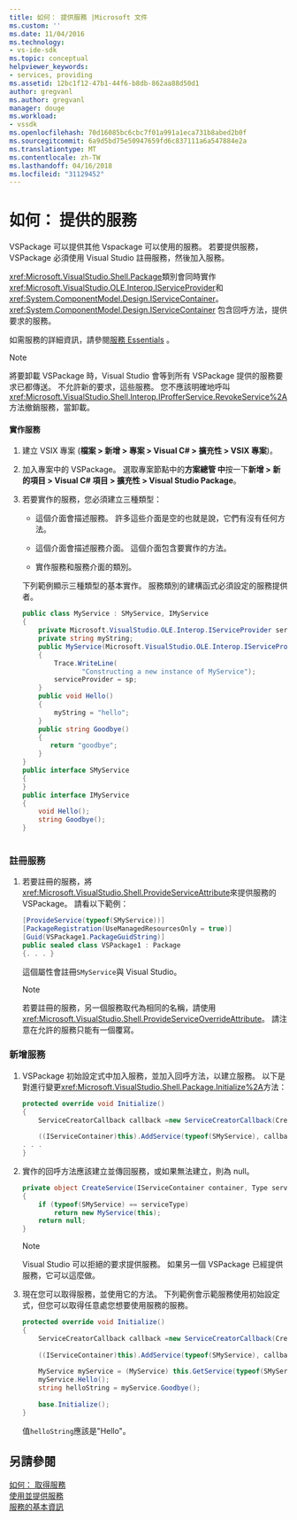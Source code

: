```yaml
---
title: 如何： 提供服務 |Microsoft 文件
ms.custom: ''
ms.date: 11/04/2016
ms.technology:
- vs-ide-sdk
ms.topic: conceptual
helpviewer_keywords:
- services, providing
ms.assetid: 12bc1f12-47b1-44f6-b8db-862aa88d50d1
author: gregvanl
ms.author: gregvanl
manager: douge
ms.workload:
- vssdk
ms.openlocfilehash: 70d16085bc6cbc7f01a991a1eca731b8abed2b0f
ms.sourcegitcommit: 6a9d5bd75e50947659fd6c837111a6a547884e2a
ms.translationtype: MT
ms.contentlocale: zh-TW
ms.lasthandoff: 04/16/2018
ms.locfileid: "31129452"
---
```

# <a name="how-to-provide-a-service"></a>如何： 提供的服務
VSPackage 可以提供其他 Vspackage 可以使用的服務。 若要提供服務，VSPackage 必須使用 Visual Studio 註冊服務，然後加入服務。  
  
 <xref:Microsoft.VisualStudio.Shell.Package>類別會同時實作<xref:Microsoft.VisualStudio.OLE.Interop.IServiceProvider>和<xref:System.ComponentModel.Design.IServiceContainer>。 <xref:System.ComponentModel.Design.IServiceContainer> 包含回呼方法，提供要求的服務。  
  
 如需服務的詳細資訊，請參閱[服務 Essentials](../extensibility/internals/service-essentials.md) 。  
  
> [!NOTE]
>  將要卸載 VSPackage 時，Visual Studio 會等到所有 VSPackage 提供的服務要求已都傳送。 不允許新的要求，這些服務。 您不應該明確地呼叫<xref:Microsoft.VisualStudio.Shell.Interop.IProfferService.RevokeService%2A>方法撤銷服務，當卸載。  
  
#### <a name="implementing-a-service"></a>實作服務  
  
1.  建立 VSIX 專案 (**檔案 > 新增 > 專案 > Visual C# > 擴充性 > VSIX 專案**)。  
  
2.  加入專案中的 VSPackage。 選取專案節點中的**方案總管 中**按一下**新增 > 新的項目 > Visual C# 項目 > 擴充性 > Visual Studio Package**。  
  
3.  若要實作的服務，您必須建立三種類型：  
  
    -   這個介面會描述服務。 許多這些介面是空的也就是說，它們有沒有任何方法。  
  
    -   這個介面會描述服務介面。 這個介面包含要實作的方法。  
  
    -   實作服務和服務介面的類別。  
  
     下列範例顯示三種類型的基本實作。 服務類別的建構函式必須設定的服務提供者。  
  
    ```csharp  
    public class MyService : SMyService, IMyService  
    {  
        private Microsoft.VisualStudio.OLE.Interop.IServiceProvider serviceProvider;  
        private string myString;  
        public MyService(Microsoft.VisualStudio.OLE.Interop.IServiceProvider sp)  
        {  
            Trace.WriteLine(  
                   "Constructing a new instance of MyService");  
            serviceProvider = sp;  
        }  
        public void Hello()  
        {  
            myString = "hello";  
        }  
        public string Goodbye()  
        {  
           return "goodbye";  
        }  
    }  
    public interface SMyService  
    {  
    }  
    public interface IMyService  
    {  
        void Hello();  
        string Goodbye();  
    }  
  
    ```  
  
### <a name="registering-a-service"></a>註冊服務  
  
1.  若要註冊的服務，將<xref:Microsoft.VisualStudio.Shell.ProvideServiceAttribute>來提供服務的 VSPackage。 請看以下範例：  
  
    ```csharp  
    [ProvideService(typeof(SMyService))]  
    [PackageRegistration(UseManagedResourcesOnly = true)]  
    [Guid(VSPackage1.PackageGuidString)]  
    public sealed class VSPackage1 : Package  
    {. . . }  
    ```  
  
     這個屬性會註冊`SMyService`與 Visual Studio。  
  
    > [!NOTE]
    >  若要註冊的服務，另一個服務取代為相同的名稱，請使用<xref:Microsoft.VisualStudio.Shell.ProvideServiceOverrideAttribute>。 請注意在允許的服務只能有一個覆寫。  
  
### <a name="adding-a-service"></a>新增服務  
  
1.  VSPackage 初始設定式中加入服務，並加入回呼方法，以建立服務。 以下是對進行變更<xref:Microsoft.VisualStudio.Shell.Package.Initialize%2A>方法：  
  
    ```csharp  
    protected override void Initialize()  
    {  
        ServiceCreatorCallback callback =new ServiceCreatorCallback(CreateService);  
  
        ((IServiceContainer)this).AddService(typeof(SMyService), callback);  
    . . .  
    }  
    ```  
  
2.  實作的回呼方法應該建立並傳回服務，或如果無法建立，則為 null。  
  
    ```csharp  
    private object CreateService(IServiceContainer container, Type serviceType)  
    {  
        if (typeof(SMyService) == serviceType)  
            return new MyService(this);  
        return null;  
    }  
    ```  
  
    > [!NOTE]
    >  Visual Studio 可以拒絕的要求提供服務。 如果另一個 VSPackage 已經提供服務，它可以這麼做。  
  
3.  現在您可以取得服務，並使用它的方法。 下列範例會示範服務使用初始設定式，但您可以取得任意處您想要使用服務的服務。  
  
    ```csharp  
    protected override void Initialize()  
    {  
        ServiceCreatorCallback callback =new ServiceCreatorCallback(CreateService);  
  
        ((IServiceContainer)this).AddService(typeof(SMyService), callback);  
  
        MyService myService = (MyService) this.GetService(typeof(SMyService));  
        myService.Hello();  
        string helloString = myService.Goodbye();  
  
        base.Initialize();  
    }  
    ```  
  
     值`helloString`應該是"Hello"。  
  
## <a name="see-also"></a>另請參閱  
 [如何： 取得服務](../extensibility/how-to-get-a-service.md)   
 [使用並提供服務](../extensibility/using-and-providing-services.md)   
 [服務的基本資訊](../extensibility/internals/service-essentials.md)
